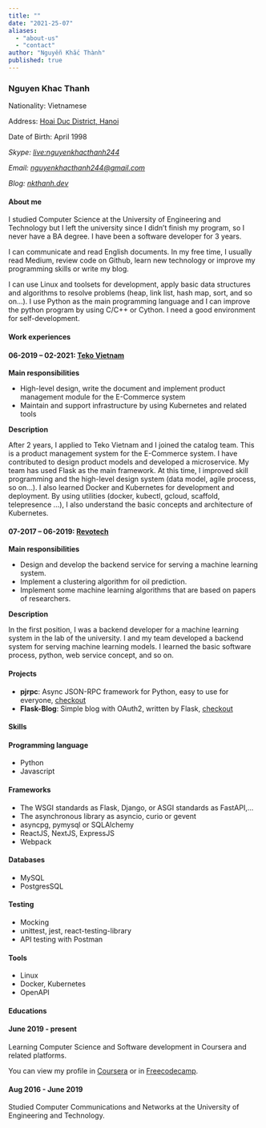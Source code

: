 ```yaml
---
title: ""
date: "2021-25-07"
aliases:
  - "about-us"
  - "contact"
author: "Nguyễn Khắc Thành"
published: true
---
```


<article id="resume">
	<h3 class="title">Nguyen Khac Thanh</h3>
	<div class="section" id="contact">
		<div>
			<p>Nationality: Vietnamese</p>
			<p>Address: <a target="_blank" href="https://goo.gl/maps/RMTJxcaQxWt31WiL8">Hoai Duc District, Hanoi</a></p>
			<p>Date of Birth: <time datetime="1998-04-24">April 1998</time></p>
		</div>
		<address>
			<p>Skype: <a target="_blank" href="https://join.skype.com/invite/bFZVFCglRj0q">live:nguyenkhacthanh244</a></p>
			<p>Email: <a target="_blank" href="mailto:nguyenkhacthanh244@gmail.com">nguyenkhacthanh244@gmail.com</a></p>
			<p>Blog: <a target="_blank" href="https://nkthanh.dev">nkthanh.dev</a></p>
		</address>
	</div>
	<div class="section" id="about">
		<h4>About me</h4>
		<p>I studied Computer Science at the University of Engineering and Technology but I left the university since I didn’t finish my program, so I never have a BA degree. I have been a software developer for 3 years.</p>
		<p>I can communicate and read English documents. In my free time, I usually read Medium, review code on Github, learn new technology or improve my programming skills or write my blog.</p>
		<p>I can use Linux and toolsets for development, apply basic data structures and algorithms to resolve problems (heap, link list, hash map, sort, and so on…). I use Python as the main programming language and I can improve the python program by using C/C++ or Cython. I need a good environment for self-development.</p>
	</div>	
	<div class="section" id="work-experiences">
		<h4>Work experiences</h4>
		<div class="exp">
			<h4>06-2019 – 02-2021: <a href="https://teko.vn/">Teko Vietnam</a></h4>
			<strong>Main responsibilities</strong>
			<ul>
				<li>High-level design, write the document and implement product management module for the E-Commerce system</li>
				<li>Maintain and support infrastructure by using Kubernetes and related tools</li>
			</ul>
			<strong>Description</strong>
			<p>After 2 years, I applied to Teko Vietnam and I joined the catalog team. This is a product management system for the E-Commerce system. I have contributed to design product models and developed a microservice. My team has used Flask as the main framework. At this time, I improved skill programming and the high-level design system (data model, agile process, so on…). I also learned Docker and Kubernetes for development and deployment. By using utilities (docker, kubectl, gcloud, scaffold, telepresence …), I also understand the basic concepts and architecture of Kubernetes.</p>
		</div>
		<div class="exp">
			<h4>07-2017 – 06-2019: <a href="https://www.revotech.com.vn/">Revotech</a></h4>
			<strong>Main responsibilities</strong>
			<ul>
				<li>Design and develop the backend service for serving a machine learning system.</li>
				<li>Implement a clustering algorithm for oil prediction.</li>
				<li>Implement some machine learning algorithms that are based on papers of researchers.</li>
			</ul>
			<strong>Description</strong>
			<p>In the first position, I was a backend developer for a machine learning system in the lab of the university. I and my team developed a backend system for serving machine learning models. I learned the basic software process, python, web service concept, and so on.</p>
		</div>
	</div>
	<div class="section" id="projects">
		<h4>Projects</h4>
		<ul>
			<li><strong>pjrpc</strong>: Async JSON-RPC framework for Python, easy to use for everyone, <a href="https://github.com/magiskboy/pjrpc">checkout</a></li>
			<li><strong>Flask-Blog</strong>: Simple blog with OAuth2, written by Flask, <a href="https://github.com/magiskboy/flask-blog">checkout</a></li>
		</ul>
	</div>
	<div class="section" id="skills">
		<h4>Skills</h4>
		<div class="skill">
			<h4>Programming language</h4>
			<ul>
				<li>Python</li>
				<li>Javascript</li>
			</ul>
		</div>
		<div class="skill">
			<h4>Frameworks</h4>
			<ul>
				<li>The WSGI standards as Flask, Django, or ASGI standards as FastAPI,...</li>
				<li>The asynchronous library as asyncio, curio or gevent</li>
				<li>asyncpg, pymysql or SQLAlchemy</li>
				<li>ReactJS, NextJS, ExpressJS</li>
				<li>Webpack</li>
			</ul>
		</div>
		<div class="skill">
			<h4>Databases</h4>
			<ul>
				<li>MySQL</li>
				<li>PostgresSQL</li>
			</ul>
		</div>
		<div class="skill">
			<h4>Testing</h4>
			<ul>
				<li>Mocking</li>
				<li>unittest, jest, react-testing-library</li>
				<li>API testing with Postman</li>
			</ul>
		</div>
		<div class="skill">
			<h4>Tools</h4>
			<ul>
				<li>Linux</li>
				<li>Docker, Kubernetes</li>
				<li>OpenAPI</li>
			</ul>
		</div>
	</div>
	<div class="section" id="educations">
		<h4>Educations</h4>
		<div class="education">
			<h4>June 2019 - present</h4>
			<p>Learning Computer Science and Software development in Coursera and related platforms.</p>
			<p>You can view my profile in <a href="https://www.coursera.org/user/650bbf8164cf05a9c859c9f0f510bfd5">Coursera</a> or in <a href="https://www.freecodecamp.org/nguyen-khac-thanh">Freecodecamp</a>.</p>
		</div>
		<div class="education">
			<h4>Aug 2016 - June 2019</h4>
			<p>Studied Computer Communications and Networks at the University of Engineering and Technology.</p>
		</div>
	</div>
</article>
